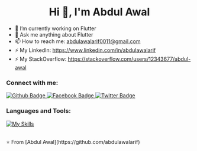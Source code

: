  <h1 align="center">Hi 👋, I'm Abdul Awal</h1>

- 🔭 I’m currently working on Flutter
- 💬 Ask me anything about Flutter 
- 📫 How to reach me: abdulawalarif0011@gmail.com
- ⚡ My LinkedIn: https://www.linkedin.com/in/abdulawalarif
- ⚡ My StackOverflow: https://stackoverflow.com/users/12343677/abdul-awal
  
### Connect with me:
<div id="badges">
  <a href="https://github.com/abdulawalarif">
    <img src="https://img.shields.io/badge/Github-white?style=for-the-badge&logo=Github&logoColor=black" alt="Github Badge"/>
  </a>
   <a href="https://fb.com/Aawalarif">
    <img src="https://img.shields.io/badge/Facebook-blue?style=for-the-badge&logo=facebook&logoColor=white" alt="Facebook Badge"/>
  </a>
   <a href="https://twitter.com/awalAppDev">
    <img src="https://img.shields.io/badge/Twitter-blue?style=for-the-badge&logo=twitter&logoColor=white" alt="Twitter Badge"/>
  </a>
</div>

### Languages and Tools:
[![My Skills](https://skillicons.dev/icons?i=flutter,dart,firebase,github,git,postman,figma,xd&perline=5)](https://skillicons.dev)

<br>
⭐️ From [Abdul Awal](https://github.com/abdulawalarif)
